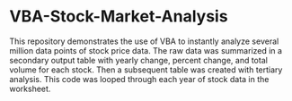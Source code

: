 # VBA-Stock-Market-Analysis

This repository demonstrates the use of VBA to instantly analyze several million data points of stock price data. The raw data was summarized in a secondary output table with yearly change, percent change, and total volume for each stock. Then a subsequent table was created with tertiary analysis. This code was looped through each year of stock data in the worksheet.
